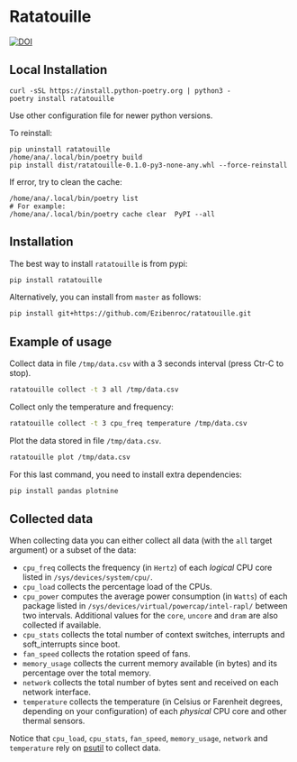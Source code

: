 # Ratatouille

[![DOI](https://zenodo.org/badge/173307160.svg)](https://zenodo.org/badge/latestdoi/173307160)

## Local Installation

```
curl -sSL https://install.python-poetry.org | python3 -
poetry install ratatouille
```

Use other configuration file for newer python versions.

To reinstall:

```
pip uninstall ratatouille
/home/ana/.local/bin/poetry build
pip install dist/ratatouille-0.1.0-py3-none-any.whl --force-reinstall
```

If error, try to clean the cache:

```
/home/ana/.local/bin/poetry list
# For example:
/home/ana/.local/bin/poetry cache clear  PyPI --all
```

## Installation

The best way to install `ratatouille` is from pypi:
```sh
pip install ratatouille
```

Alternatively, you can install from `master` as follows:
```sh
pip install git+https://github.com/Ezibenroc/ratatouille.git
```

## Example of usage

Collect data in file `/tmp/data.csv` with a 3 seconds interval (press Ctr-C to stop).
```sh
ratatouille collect -t 3 all /tmp/data.csv
```

Collect only the temperature and frequency:
```sh
ratatouille collect -t 3 cpu_freq temperature /tmp/data.csv
```

Plot the data stored in file `/tmp/data.csv`.
```sh
ratatouille plot /tmp/data.csv
```

For this last command, you need to install extra dependencies:
```sh
pip install pandas plotnine
```

## Collected data

When collecting data you can either collect all data (with the `all` target argument) or a subset of the data:

- `cpu_freq` collects the frequency (in `Hertz`) of each *logical* CPU core listed in `/sys/devices/system/cpu/`.
- `cpu_load` collects the percentage load of the CPUs.
- `cpu_power` computes the average power consumption (in `Watts`) of each package listed in `/sys/devices/virtual/powercap/intel-rapl/` between two intervals. Additional values for the `core`, `uncore` and `dram` are also collected if available.
- `cpu_stats` collects the total number of context switches, interrupts and soft_interrupts since boot.
- `fan_speed` collects the rotation speed of fans.
- `memory_usage` collects the current memory available (in bytes) and its percentage over the total memory.
- `network` collects the total number of bytes sent and received on each network interface.
- `temperature` collects the temperature (in Celsius or Farenheit degrees, depending on your configuration) of each *physical* CPU core and other thermal sensors.

Notice that `cpu_load`, `cpu_stats`, `fan_speed`, `memory_usage`, `network` and `temperature` rely on [psutil](https://github.com/giampaolo/psutil) to collect data.
